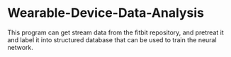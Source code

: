 # Wearable-Device-Data-Analysis

This program can get stream data from the fitbit repository, and pretreat it and label it into structured database that can be used to train the neural network. 
